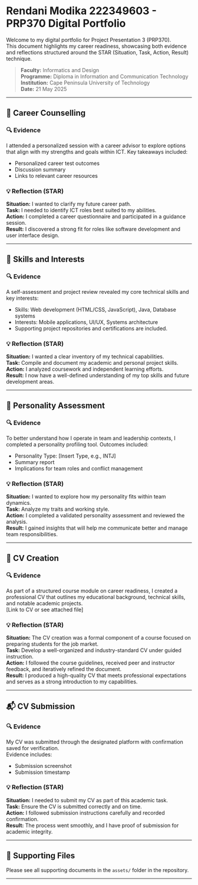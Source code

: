 # Rendani Modika 222349603 - PRP370 Digital Portfolio 

Welcome to my digital portfolio for Project Presentation 3 (PRP370).  
This document highlights my career readiness, showcasing both evidence and reflections structured around the STAR (Situation, Task, Action, Result) technique.

> **Faculty:** Informatics and Design  
> **Programme:** Diploma in Information and Communication Technology 
> **Institution:** Cape Peninsula University of Technology  
> **Date:** 21 May 2025

---

## 📌 Career Counselling

### 🔍 Evidence
I attended a personalized session with a career advisor to explore options that align with my strengths and goals within ICT. Key takeaways included:
- Personalized career test outcomes
- Discussion summary
- Links to relevant career resources

### 💡 Reflection (STAR)
**Situation:** I wanted to clarify my future career path.  
**Task:** I needed to identify ICT roles best suited to my abilities.  
**Action:** I completed a career questionnaire and participated in a guidance session.  
**Result:** I discovered a strong fit for roles like software development and user interface design.

---

## 🎯 Skills and Interests

### 🔍 Evidence
A self-assessment and project review revealed my core technical skills and key interests:
- Skills: Web development (HTML/CSS, JavaScript), Java, Database systems
- Interests: Mobile applications, UI/UX, Systems architecture
- Supporting project repositories and certifications are included.

### 💡 Reflection (STAR)
**Situation:** I wanted a clear inventory of my technical capabilities.  
**Task:** Compile and document my academic and personal project skills.  
**Action:** I analyzed coursework and independent learning efforts.  
**Result:** I now have a well-defined understanding of my top skills and future development areas.

---

## 🧠 Personality Assessment

### 🔍 Evidence
To better understand how I operate in team and leadership contexts, I completed a personality profiling tool. Outcomes included:
- Personality Type: [Insert Type, e.g., INTJ]
- Summary report
- Implications for team roles and conflict management

### 💡 Reflection (STAR)
**Situation:** I wanted to explore how my personality fits within team dynamics.  
**Task:** Analyze my traits and working style.  
**Action:** I completed a validated personality assessment and reviewed the analysis.  
**Result:** I gained insights that will help me communicate better and manage team responsibilities.

---

## 📄 CV Creation

### 🔍 Evidence
As part of a structured course module on career readiness, I created a professional CV that outlines my educational background, technical skills, and notable academic projects.  
[Link to CV or see attached file]

### 💡 Reflection (STAR)
**Situation:** The CV creation was a formal component of a course focused on preparing students for the job market.  
**Task:** Develop a well-organized and industry-standard CV under guided instruction.  
**Action:** I followed the course guidelines, received peer and instructor feedback, and iteratively refined the document.  
**Result:** I produced a high-quality CV that meets professional expectations and serves as a strong introduction to my capabilities.

---

## 📬 CV Submission

### 🔍 Evidence
My CV was submitted through the designated platform with confirmation saved for verification.  
Evidence includes:
- Submission screenshot
- Submission timestamp

### 💡 Reflection (STAR)
**Situation:** I needed to submit my CV as part of this academic task.  
**Task:** Ensure the CV is submitted correctly and on time.  
**Action:** I followed submission instructions carefully and recorded confirmation.  
**Result:** The process went smoothly, and I have proof of submission for academic integrity.

---

## 📁 Supporting Files
Please see all supporting documents in the `assets/` folder in the repository.

---



